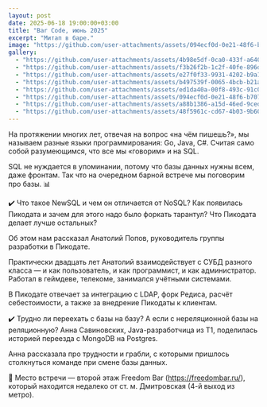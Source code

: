 ```yaml
---
layout: post
date: 2025-06-18 19:00:00+03:00
title: "Bar Code, июнь 2025"
excerpt: "Митап в баре."
image: "https://github.com/user-attachments/assets/094ecf0d-0e21-48f6-b707-1c905811bcda"
gallery:
  - "https://github.com/user-attachments/assets/4b98e5df-0ca0-433f-a640-c7fd7a9d310e"
  - "https://github.com/user-attachments/assets/f3b26f2b-1c2f-40fe-896d-e3e1ee40a8cb"
  - "https://github.com/user-attachments/assets/e27f0f33-9931-4202-b9a1-6594aad19d6d"
  - "https://github.com/user-attachments/assets/b497539f-0065-4bcb-b21a-94c814eb03de"
  - "https://github.com/user-attachments/assets/ed1da40a-00f8-493c-91c0-adbc4e01f095"
  - "https://github.com/user-attachments/assets/094ecf0d-0e21-48f6-b707-1c905811bcda"
  - "https://github.com/user-attachments/assets/a88b1386-a15d-46ed-9ced-791f87a7b7b5"
  - "https://github.com/user-attachments/assets/48f5961c-cd67-4b03-9b60-fd8ac29d0714"
---
```


На протяжении многих лет, отвечая на вопрос «на чём пишешь?», мы называем разные языки программирования: Go, Java, C#.
Считая само собой разумеющимся, что все мы «говорим» и на SQL.

SQL не нуждается в упоминании, потому что базы данных нужны всем, даже фронтам.
Так что на очередном барной встрече мы поговорим про базы. 📊

✔️  Что такое NewSQL и чем он отличается от NoSQL? Как появилась Пикодата и зачем для этого надо было форкать тарантул? Что Пикодата делает лучше остальных?

Об этом нам рассказал Анатолий Попов, руководитель группы разработки в Пикодате.

Практически двадцать лет Анатолий взаимодействует с СУБД разного класса — и как пользователь, и как программист, и как администратор.
Работал в геймдеве, телекоме, занимался учётными системами.

В Пикодате отвечает за интеграцию c LDAP, форк Редиса, расчёт себестоимости, а также за внедрение Пикодаты к клиентам.

✔️ Трудно ли переехать с базы на базу? А если с нереляционной базы на реляционную?
Анна Савиновских, Java-разработчица из Т1, поделилась историей переезда с MongoDB на Postgres.

Анна рассказала про трудности и грабли, с которыми пришлось столкнуться команде при смене базы данных.

🍺 Место встречи — второй этаж Freedom Bar (https://freedombar.ru/), который находится недалеко от ст. м. Дмитровская (4-й выход из метро).
